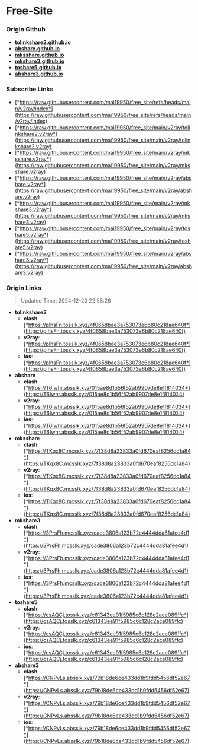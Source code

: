 # Free-Site

### Origin Github

- [**tolinkshare2.github.io**](https://github.com/tolinkshare2/tolinkshare2.github.io)
- [**abshare.github.io**](https://github.com/abshare/abshare.github.io)
- [**mksshare.github.io**](https://github.com/mksshare/mksshare.github.io)
- [**mkshare3.github.io**](https://github.com/mkshare3/mkshare3.github.io)
- [**toshare5.github.io**](https://github.com/toshare5/toshare5.github.io)
- [**abshare3.github.io**](https://github.com/abshare3/abshare3.github.io)

### Subscribe Links

- [*https://raw.githubusercontent.com/mai19950/free_site/refs/heads/main/v2ray/index*](https://raw.githubusercontent.com/mai19950/free_site/refs/heads/main/v2ray/index)
- [*https://raw.githubusercontent.com/mai19950/free_site/main/v2ray/tolinkshare2.v2ray*](https://raw.githubusercontent.com/mai19950/free_site/main/v2ray/tolinkshare2.v2ray)
- [*https://raw.githubusercontent.com/mai19950/free_site/main/v2ray/mksshare.v2ray*](https://raw.githubusercontent.com/mai19950/free_site/main/v2ray/mksshare.v2ray)
- [*https://raw.githubusercontent.com/mai19950/free_site/main/v2ray/abshare.v2ray*](https://raw.githubusercontent.com/mai19950/free_site/main/v2ray/abshare.v2ray)
- [*https://raw.githubusercontent.com/mai19950/free_site/main/v2ray/mkshare3.v2ray*](https://raw.githubusercontent.com/mai19950/free_site/main/v2ray/mkshare3.v2ray)
- [*https://raw.githubusercontent.com/mai19950/free_site/main/v2ray/toshare5.v2ray*](https://raw.githubusercontent.com/mai19950/free_site/main/v2ray/toshare5.v2ray)
- [*https://raw.githubusercontent.com/mai19950/free_site/main/v2ray/abshare3.v2ray*](https://raw.githubusercontent.com/mai19950/free_site/main/v2ray/abshare3.v2ray)

### Origin Links

> Updated Time: 2024-12-20 22:58:26

- **tolinkshare2**
  - **clash**: [*https://plhsFn.tosslk.xyz/4f0658bae3a753073e6b80c218ae640f*](https://plhsFn.tosslk.xyz/4f0658bae3a753073e6b80c218ae640f)
  - **v2ray**: [*https://plhsFn.tosslk.xyz/4f0658bae3a753073e6b80c218ae640f*](https://plhsFn.tosslk.xyz/4f0658bae3a753073e6b80c218ae640f)
  - **ios**: [*https://plhsFn.tosslk.xyz/4f0658bae3a753073e6b80c218ae640f*](https://plhsFn.tosslk.xyz/4f0658bae3a753073e6b80c218ae640f)
- **abshare**
  - **clash**: [*https://T6Iwhr.absslk.xyz/015ae8d1b56f52ab9907de8e1f814034*](https://T6Iwhr.absslk.xyz/015ae8d1b56f52ab9907de8e1f814034)
  - **v2ray**: [*https://T6Iwhr.absslk.xyz/015ae8d1b56f52ab9907de8e1f814034*](https://T6Iwhr.absslk.xyz/015ae8d1b56f52ab9907de8e1f814034)
  - **ios**: [*https://T6Iwhr.absslk.xyz/015ae8d1b56f52ab9907de8e1f814034*](https://T6Iwhr.absslk.xyz/015ae8d1b56f52ab9907de8e1f814034)
- **mksshare**
  - **clash**: [*https://TKqx8C.mcsslk.xyz/7f38d8a23833a0fd670eaf8256dc1a84*](https://TKqx8C.mcsslk.xyz/7f38d8a23833a0fd670eaf8256dc1a84)
  - **v2ray**: [*https://TKqx8C.mcsslk.xyz/7f38d8a23833a0fd670eaf8256dc1a84*](https://TKqx8C.mcsslk.xyz/7f38d8a23833a0fd670eaf8256dc1a84)
  - **ios**: [*https://TKqx8C.mcsslk.xyz/7f38d8a23833a0fd670eaf8256dc1a84*](https://TKqx8C.mcsslk.xyz/7f38d8a23833a0fd670eaf8256dc1a84)
- **mkshare3**
  - **clash**: [*https://3PrsFh.mcsslk.xyz/cade3806a123b72c4444dda81afee4d1*](https://3PrsFh.mcsslk.xyz/cade3806a123b72c4444dda81afee4d1)
  - **v2ray**: [*https://3PrsFh.mcsslk.xyz/cade3806a123b72c4444dda81afee4d1*](https://3PrsFh.mcsslk.xyz/cade3806a123b72c4444dda81afee4d1)
  - **ios**: [*https://3PrsFh.mcsslk.xyz/cade3806a123b72c4444dda81afee4d1*](https://3PrsFh.mcsslk.xyz/cade3806a123b72c4444dda81afee4d1)
- **toshare5**
  - **clash**: [*https://csAQCj.tosslk.xyz/c61343ee91f5985c6c128c2ace089ffc*](https://csAQCj.tosslk.xyz/c61343ee91f5985c6c128c2ace089ffc)
  - **v2ray**: [*https://csAQCj.tosslk.xyz/c61343ee91f5985c6c128c2ace089ffc*](https://csAQCj.tosslk.xyz/c61343ee91f5985c6c128c2ace089ffc)
  - **ios**: [*https://csAQCj.tosslk.xyz/c61343ee91f5985c6c128c2ace089ffc*](https://csAQCj.tosslk.xyz/c61343ee91f5985c6c128c2ace089ffc)
- **abshare3**
  - **clash**: [*https://CNPvLs.absslk.xyz/79b18de6ce433dd1b9fdd5456df52e67*](https://CNPvLs.absslk.xyz/79b18de6ce433dd1b9fdd5456df52e67)
  - **v2ray**: [*https://CNPvLs.absslk.xyz/79b18de6ce433dd1b9fdd5456df52e67*](https://CNPvLs.absslk.xyz/79b18de6ce433dd1b9fdd5456df52e67)
  - **ios**: [*https://CNPvLs.absslk.xyz/79b18de6ce433dd1b9fdd5456df52e67*](https://CNPvLs.absslk.xyz/79b18de6ce433dd1b9fdd5456df52e67)
